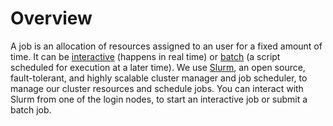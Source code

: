 # Overview

A job is an allocation of resources assigned to an user for a fixed amount of time. It can be [interactive](../interactive_jobs/index.md) (happens in real time) or [batch](../batch_jobs/index.md) (a script scheduled for execution at a later time). We use [Slurm](https://slurm.schedmd.com/), an open source, fault-tolerant, and highly scalable cluster manager and job scheduler, to manage our cluster resources and schedule jobs. You can interact with Slurm from one of the login nodes, to start an interactive job or submit a batch job.